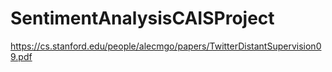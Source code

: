 # SentimentAnalysisCAISProject

https://cs.stanford.edu/people/alecmgo/papers/TwitterDistantSupervision09.pdf
